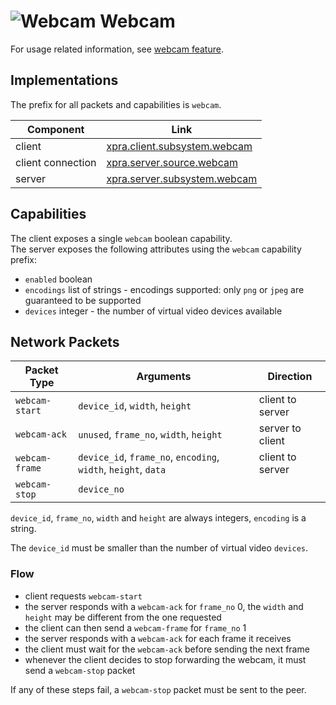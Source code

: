 # ![Webcam](../images/icons/webcam.png) Webcam

For usage related information, see [webcam feature](../Features/Webcam.md).


## Implementations

The prefix for all packets and capabilities is `webcam`.

| Component         | Link                                                                                                         |
|-------------------|--------------------------------------------------------------------------------------------------------------|
| client            | [xpra.client.subsystem.webcam](https://github.com/Xpra-org/xpra/blob/master/xpra/client/subsystem/webcam.py) |
| client connection | [xpra.server.source.webcam](https://github.com/Xpra-org/xpra/blob/master/xpra/server/source/webcam.py)       |
| server            | [xpra.server.subsystem.webcam](https://github.com/Xpra-org/xpra/blob/master/xpra/server/subsystem/webcam.py) |


## Capabilities

The client exposes a single `webcam` boolean capability. \
The server exposes the following attributes using the  `webcam` capability prefix:
* `enabled` boolean
* `encodings` list of strings - encodings supported: only `png` or `jpeg` are guaranteed to be supported
* `devices` integer - the number of virtual video devices available


## Network Packets

| Packet Type           | Arguments                                                      | Direction        |
|-----------------------|----------------------------------------------------------------|------------------|
| `webcam-start`        | `device_id`, `width`, `height`                                 | client to server |
| `webcam-ack`          | `unused`, `frame_no`, `width`, `height`                        | server to client |
| `webcam-frame`        | `device_id`, `frame_no`, `encoding`, `width`, `height`, `data` | client to server |
| `webcam-stop`         | `device_no`                                                    |

`device_id`, `frame_no`, `width` and `height` are always integers, `encoding` is a string.

The `device_id` must be smaller than the number of virtual video `devices`.


### Flow

* client requests `webcam-start`
* the server responds with a `webcam-ack` for `frame_no` 0, the `width` and `height` may be different from the one requested
* the client can then send a `webcam-frame` for `frame_no` 1
* the server responds with a `webcam-ack` for each frame it receives
* the client must wait for the `webcam-ack` before sending the next frame
* whenever the client decides to stop forwarding the webcam, it must send a `webcam-stop` packet

If any of these steps fail, a `webcam-stop` packet must be sent to the peer.
